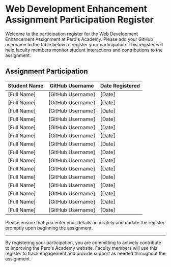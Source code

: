 # Web Development Enhancement Assignment Participation Register

Welcome to the participation register for the Web Development Enhancement Assignment at Pero's Academy. Please add your GitHub username to the table below to register your participation. This register will help faculty members monitor student interactions and contributions to the assignment.

## Assignment Participation

| Student Name          | GitHub Username      | Date Registered  |
|-----------------------|----------------------|------------------|
| [Full Name]           | [GitHub Username]    | [Date]           |
| [Full Name]           | [GitHub Username]    | [Date]           |
| [Full Name]           | [GitHub Username]    | [Date]           |
| [Full Name]           | [GitHub Username]    | [Date]           |
| [Full Name]           | [GitHub Username]    | [Date]           |
| [Full Name]           | [GitHub Username]    | [Date]           |
| [Full Name]           | [GitHub Username]    | [Date]           |
| [Full Name]           | [GitHub Username]    | [Date]           |
| [Full Name]           | [GitHub Username]    | [Date]           |
| [Full Name]           | [GitHub Username]    | [Date]           |
| [Full Name]           | [GitHub Username]    | [Date]           |
| [Full Name]           | [GitHub Username]    | [Date]           |
| [Full Name]           | [GitHub Username]    | [Date]           |
| [Full Name]           | [GitHub Username]    | [Date]           |
| [Full Name]           | [GitHub Username]    | [Date]           |


Please ensure that you enter your details accurately and update the register promptly upon beginning the assignment.

---

By registering your participation, you are committing to actively contribute to improving the Pero's Academy website. Faculty members will use this register to track engagement and provide support as needed throughout the assignment.
